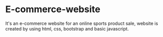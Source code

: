 # E-commerce-website

It's an e-commerce website for an online sports product sale, website is created by using html, css, bootstrap and basic javascript.
